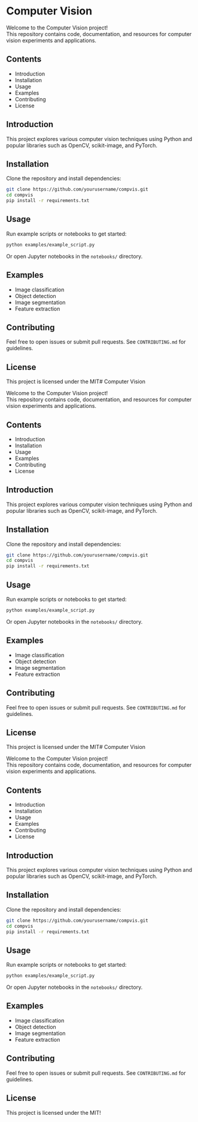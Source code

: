 # Computer Vision

Welcome to the Computer Vision project!  
This repository contains code, documentation, and resources for computer vision experiments and applications.

## Contents

- Introduction
- Installation
- Usage
- Examples
- Contributing
- License

## Introduction

This project explores various computer vision techniques using Python and popular libraries such as OpenCV, scikit-image, and PyTorch.

## Installation

Clone the repository and install dependencies:

```bash
git clone https://github.com/yourusername/compvis.git
cd compvis
pip install -r requirements.txt
```

## Usage

Run example scripts or notebooks to get started:

```bash
python examples/example_script.py
```

Or open Jupyter notebooks in the `notebooks/` directory.

## Examples

- Image classification
- Object detection
- Image segmentation
- Feature extraction

## Contributing

Feel free to open issues or submit pull requests. See `CONTRIBUTING.md` for guidelines.

## License

This project is licensed under the MIT# Computer Vision

Welcome to the Computer Vision project!  
This repository contains code, documentation, and resources for computer vision experiments and applications.

## Contents

- Introduction
- Installation
- Usage
- Examples
- Contributing
- License

## Introduction

This project explores various computer vision techniques using Python and popular libraries such as OpenCV, scikit-image, and PyTorch.

## Installation

Clone the repository and install dependencies:

```bash
git clone https://github.com/yourusername/compvis.git
cd compvis
pip install -r requirements.txt
```

## Usage

Run example scripts or notebooks to get started:

```bash
python examples/example_script.py
```

Or open Jupyter notebooks in the `notebooks/` directory.

## Examples

- Image classification
- Object detection
- Image segmentation
- Feature extraction

## Contributing

Feel free to open issues or submit pull requests. See `CONTRIBUTING.md` for guidelines.

## License

This project is licensed under the MIT# Computer Vision

Welcome to the Computer Vision project!  
This repository contains code, documentation, and resources for computer vision experiments and applications.

## Contents

- Introduction
- Installation
- Usage
- Examples
- Contributing
- License

## Introduction

This project explores various computer vision techniques using Python and popular libraries such as OpenCV, scikit-image, and PyTorch.

## Installation

Clone the repository and install dependencies:

```bash
git clone https://github.com/yourusername/compvis.git
cd compvis
pip install -r requirements.txt
```

## Usage

Run example scripts or notebooks to get started:

```bash
python examples/example_script.py
```

Or open Jupyter notebooks in the `notebooks/` directory.

## Examples

- Image classification
- Object detection
- Image segmentation
- Feature extraction

## Contributing

Feel free to open issues or submit pull requests. See `CONTRIBUTING.md` for guidelines.

## License

This project is licensed under the MIT!
